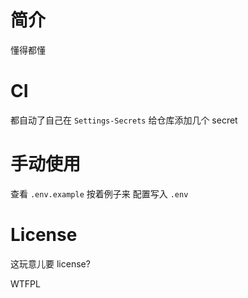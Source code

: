 # 简介
懂得都懂

# CI
都自动了自己在 `Settings-Secrets` 给仓库添加几个 secret

# 手动使用
查看 `.env.example` 按着例子来
配置写入 `.env`

# License
这玩意儿要 license?

WTFPL